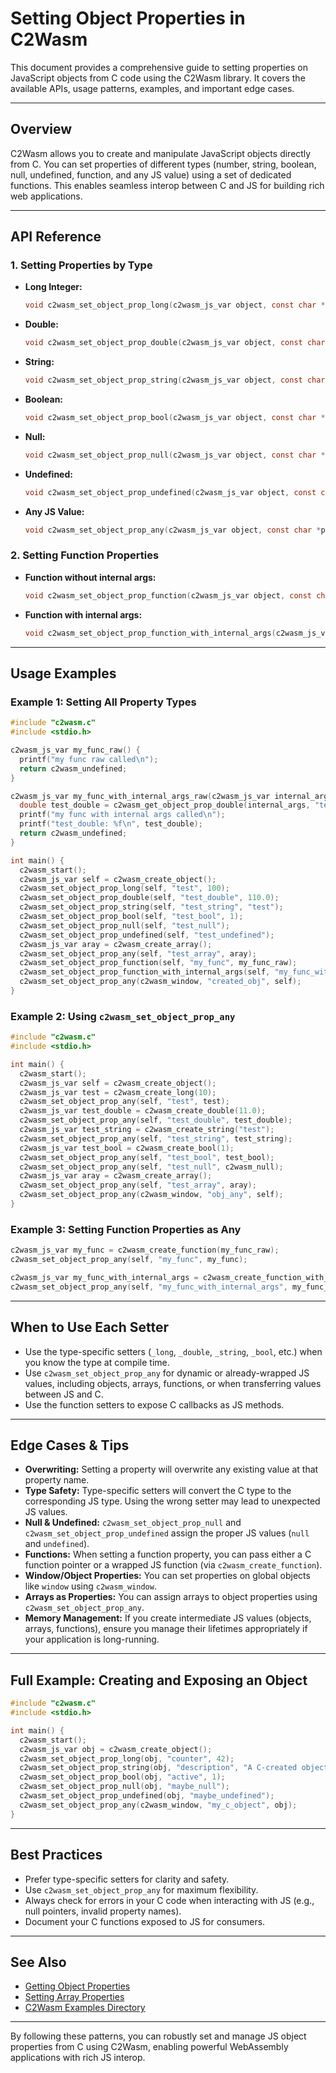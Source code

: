 # Setting Object Properties in C2Wasm

This document provides a comprehensive guide to setting properties on JavaScript objects from C code using the C2Wasm library. It covers the available APIs, usage patterns, examples, and important edge cases.

---

## Overview

C2Wasm allows you to create and manipulate JavaScript objects directly from C. You can set properties of different types (number, string, boolean, null, undefined, function, and any JS value) using a set of dedicated functions. This enables seamless interop between C and JS for building rich web applications.

---

## API Reference

### 1. Setting Properties by Type

- **Long Integer:**
  ```c
  void c2wasm_set_object_prop_long(c2wasm_js_var object, const char *prop_name, long value);
  ```
- **Double:**
  ```c
  void c2wasm_set_object_prop_double(c2wasm_js_var object, const char *prop_name, double value);
  ```
- **String:**
  ```c
  void c2wasm_set_object_prop_string(c2wasm_js_var object, const char *prop_name, const char *value);
  ```
- **Boolean:**
  ```c
  void c2wasm_set_object_prop_bool(c2wasm_js_var object, const char *prop_name, int value); // 0 = false, nonzero = true
  ```
- **Null:**
  ```c
  void c2wasm_set_object_prop_null(c2wasm_js_var object, const char *prop_name);
  ```
- **Undefined:**
  ```c
  void c2wasm_set_object_prop_undefined(c2wasm_js_var object, const char *prop_name);
  ```
- **Any JS Value:**
  ```c
  void c2wasm_set_object_prop_any(c2wasm_js_var object, const char *prop_name, c2wasm_js_var value);
  ```

### 2. Setting Function Properties

- **Function without internal args:**
  ```c
  void c2wasm_set_object_prop_function(c2wasm_js_var object, const char *prop_name, c2wasm_js_var (*callback)());
  ```
- **Function with internal args:**
  ```c
  void c2wasm_set_object_prop_function_with_internal_args(c2wasm_js_var object, const char *prop_name, c2wasm_js_var internal_args, c2wasm_js_var (*callback)(c2wasm_js_var internal_args));
  ```

---

## Usage Examples

### Example 1: Setting All Property Types
```c
#include "c2wasm.c"
#include <stdio.h>

c2wasm_js_var my_func_raw() {
  printf("my func raw called\n");
  return c2wasm_undefined;
}

c2wasm_js_var my_func_with_internal_args_raw(c2wasm_js_var internal_args) {
  double test_double = c2wasm_get_object_prop_double(internal_args, "test_double");
  printf("my func with internal args called\n");
  printf("test_double: %f\n", test_double);
  return c2wasm_undefined;
}

int main() {
  c2wasm_start();
  c2wasm_js_var self = c2wasm_create_object();
  c2wasm_set_object_prop_long(self, "test", 100);
  c2wasm_set_object_prop_double(self, "test_double", 110.0);
  c2wasm_set_object_prop_string(self, "test_string", "test");
  c2wasm_set_object_prop_bool(self, "test_bool", 1);
  c2wasm_set_object_prop_null(self, "test_null");
  c2wasm_set_object_prop_undefined(self, "test_undefined");
  c2wasm_js_var aray = c2wasm_create_array();
  c2wasm_set_object_prop_any(self, "test_array", aray);
  c2wasm_set_object_prop_function(self, "my_func", my_func_raw);
  c2wasm_set_object_prop_function_with_internal_args(self, "my_func_with_internal_args", self, my_func_with_internal_args_raw);
  c2wasm_set_object_prop_any(c2wasm_window, "created_obj", self);
}
```

### Example 2: Using `c2wasm_set_object_prop_any`
```c
#include "c2wasm.c"
#include <stdio.h>

int main() {
  c2wasm_start();
  c2wasm_js_var self = c2wasm_create_object();
  c2wasm_js_var test = c2wasm_create_long(10);
  c2wasm_set_object_prop_any(self, "test", test);
  c2wasm_js_var test_double = c2wasm_create_double(11.0);
  c2wasm_set_object_prop_any(self, "test_double", test_double);
  c2wasm_js_var test_string = c2wasm_create_string("test");
  c2wasm_set_object_prop_any(self, "test_string", test_string);
  c2wasm_js_var test_bool = c2wasm_create_bool(1);
  c2wasm_set_object_prop_any(self, "test_bool", test_bool);
  c2wasm_set_object_prop_any(self, "test_null", c2wasm_null);
  c2wasm_js_var aray = c2wasm_create_array();
  c2wasm_set_object_prop_any(self, "test_array", aray);
  c2wasm_set_object_prop_any(c2wasm_window, "obj_any", self);
}
```

### Example 3: Setting Function Properties as Any
```c
c2wasm_js_var my_func = c2wasm_create_function(my_func_raw);
c2wasm_set_object_prop_any(self, "my_func", my_func);

c2wasm_js_var my_func_with_internal_args = c2wasm_create_function_with_internal_args(self, my_func_with_internal_args_raw);
c2wasm_set_object_prop_any(self, "my_func_with_internal_args", my_func_with_internal_args);
```

---

## When to Use Each Setter

- Use the type-specific setters (`_long`, `_double`, `_string`, `_bool`, etc.) when you know the type at compile time.
- Use `c2wasm_set_object_prop_any` for dynamic or already-wrapped JS values, including objects, arrays, functions, or when transferring values between JS and C.
- Use the function setters to expose C callbacks as JS methods.

---

## Edge Cases & Tips

- **Overwriting:** Setting a property will overwrite any existing value at that property name.
- **Type Safety:** Type-specific setters will convert the C type to the corresponding JS type. Using the wrong setter may lead to unexpected JS values.
- **Null & Undefined:** `c2wasm_set_object_prop_null` and `c2wasm_set_object_prop_undefined` assign the proper JS values (`null` and `undefined`).
- **Functions:** When setting a function property, you can pass either a C function pointer or a wrapped JS function (via `c2wasm_create_function`).
- **Window/Object Properties:** You can set properties on global objects like `window` using `c2wasm_window`.
- **Arrays as Properties:** You can assign arrays to object properties using `c2wasm_set_object_prop_any`.
- **Memory Management:** If you create intermediate JS values (objects, arrays, functions), ensure you manage their lifetimes appropriately if your application is long-running.

---

## Full Example: Creating and Exposing an Object
```c
#include "c2wasm.c"
#include <stdio.h>

int main() {
  c2wasm_start();
  c2wasm_js_var obj = c2wasm_create_object();
  c2wasm_set_object_prop_long(obj, "counter", 42);
  c2wasm_set_object_prop_string(obj, "description", "A C-created object");
  c2wasm_set_object_prop_bool(obj, "active", 1);
  c2wasm_set_object_prop_null(obj, "maybe_null");
  c2wasm_set_object_prop_undefined(obj, "maybe_undefined");
  c2wasm_set_object_prop_any(c2wasm_window, "my_c_object", obj);
}
```

---

## Best Practices

- Prefer type-specific setters for clarity and safety.
- Use `c2wasm_set_object_prop_any` for maximum flexibility.
- Always check for errors in your C code when interacting with JS (e.g., null pointers, invalid property names).
- Document your C functions exposed to JS for consumers.

---

## See Also
- [Getting Object Properties](./getting_object_props.md)
- [Setting Array Properties](./setting_array_props.md)
- [C2Wasm Examples Directory](../examples/)

---

By following these patterns, you can robustly set and manage JS object properties from C using C2Wasm, enabling powerful WebAssembly applications with rich JS interop.
